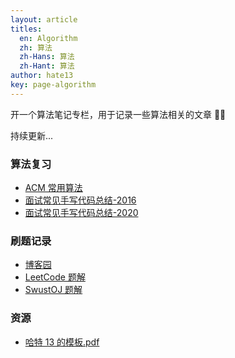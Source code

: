 ```yaml
---
layout: article
titles:
  en: Algorithm
  zh: 算法
  zh-Hans: 算法
  zh-Hant: 算法
author: hate13
key: page-algorithm
---
```


开一个算法笔记专栏，用于记录一些算法相关的文章 🚴‍♂️

持续更新...

### 算法复习

- [ACM 常用算法](https://hate13.com/2020/01/10/ACM-常用算法.html)
- [面试常见手写代码总结-2016](http://v1.hate13.com/archives/111.html)
- [面试常见手写代码总结-2020](https://hate13.com/2020/03/21/面试常见手写代码总结.html)

### 刷题记录

- [博客园](https://www.cnblogs.com/hate13/)
- [LeetCode 题解](https://hate13.com/2020/01/10/LeetCode-题解.html)
- [SwustOJ 题解](http://v1.hate13.com/archives/swustoj.html)

### 资源

- [哈特 13 的模板.pdf](http://v1.hate13.com/about.html)

